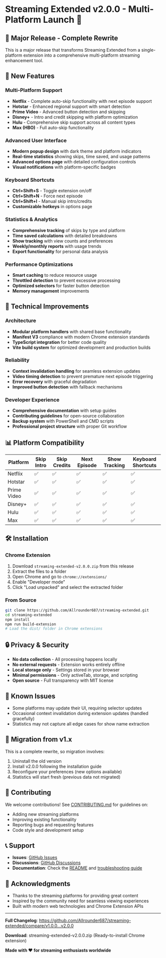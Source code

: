 # Streaming Extended v2.0.0 - Multi-Platform Launch 🚀

## 🎉 Major Release - Complete Rewrite

This is a major release that transforms Streaming Extended from a single-platform extension into a comprehensive multi-platform streaming enhancement tool.

## 🌟 New Features

### Multi-Platform Support
- **Netflix** - Complete auto-skip functionality with next episode support
- **Hotstar** - Enhanced regional support with smart detection
- **Prime Video** - Advanced button detection and skipping
- **Disney+** - Intro and credit skipping with platform optimization
- **Hulu** - Comprehensive skip support across all content types
- **Max (HBO)** - Full auto-skip functionality

### Advanced User Interface
- **Modern popup design** with dark theme and platform indicators
- **Real-time statistics** showing skips, time saved, and usage patterns
- **Advanced options page** with detailed configuration controls
- **Visual notifications** with platform-specific badges

### Keyboard Shortcuts
- **Ctrl+Shift+S** - Toggle extension on/off
- **Ctrl+Shift+N** - Force next episode
- **Ctrl+Shift+I** - Manual skip intro/credits
- **Customizable hotkeys** in options page

### Statistics & Analytics
- **Comprehensive tracking** of skips by type and platform
- **Time saved calculations** with detailed breakdowns
- **Show tracking** with view counts and preferences
- **Weekly/monthly reports** with usage trends
- **Export functionality** for personal data analysis

### Performance Optimizations
- **Smart caching** to reduce resource usage
- **Throttled detection** to prevent excessive processing
- **Optimized selectors** for faster button detection
- **Memory management** improvements

## 🔧 Technical Improvements

### Architecture
- **Modular platform handlers** with shared base functionality
- **Manifest V3** compliance with modern Chrome extension standards
- **TypeScript integration** for better code quality
- **Vite build system** for optimized development and production builds

### Reliability
- **Context invalidation handling** for seamless extension updates
- **Video timing detection** to prevent premature next episode triggering
- **Error recovery** with graceful degradation
- **Improved button detection** with fallback mechanisms

### Developer Experience
- **Comprehensive documentation** with setup guides
- **Contributing guidelines** for open-source collaboration
- **Backup system** with PowerShell and CMD scripts
- **Professional project structure** with proper Git workflow

## 📊 Platform Compatibility

| Platform | Skip Intro | Skip Credits | Next Episode | Show Tracking | Keyboard Shortcuts |
|----------|------------|--------------|--------------|---------------|-------------------|
| Netflix | ✅ | ✅ | ✅ | ✅ | ✅ |
| Hotstar | ✅ | ✅ | ✅ | ✅ | ✅ |
| Prime Video | ✅ | ✅ | ✅ | ✅ | ✅ |
| Disney+ | ✅ | ✅ | ✅ | ✅ | ✅ |
| Hulu | ✅ | ✅ | ✅ | ✅ | ✅ |
| Max | ✅ | ✅ | ✅ | ✅ | ✅ |

## 🛠️ Installation

### Chrome Extension
1. Download `streaming-extended-v2.0.0.zip` from this release
2. Extract the files to a folder
3. Open Chrome and go to `chrome://extensions/`
4. Enable "Developer mode"
5. Click "Load unpacked" and select the extracted folder

### From Source
```bash
git clone https://github.com/Allrounder687/streaming-extended.git
cd streaming-extended
npm install
npm run build-extension
# Load the dist/ folder in Chrome extensions
```

## 🔒 Privacy & Security

- **No data collection** - All processing happens locally
- **No external requests** - Extension works entirely offline
- **Local storage only** - Settings stored in your browser
- **Minimal permissions** - Only activeTab, storage, and scripting
- **Open source** - Full transparency with MIT license

## 🐛 Known Issues

- Some platforms may update their UI, requiring selector updates
- Occasional context invalidation during extension updates (handled gracefully)
- Statistics may not capture all edge cases for show name extraction

## 🔄 Migration from v1.x

This is a complete rewrite, so migration involves:
1. Uninstall the old version
2. Install v2.0.0 following the installation guide
3. Reconfigure your preferences (new options available)
4. Statistics will start fresh (previous data not migrated)

## 🤝 Contributing

We welcome contributions! See [CONTRIBUTING.md](CONTRIBUTING.md) for guidelines on:
- Adding new streaming platforms
- Improving existing functionality
- Reporting bugs and requesting features
- Code style and development setup

## 📞 Support

- **Issues**: [GitHub Issues](https://github.com/Allrounder687/streaming-extended/issues)
- **Discussions**: [GitHub Discussions](https://github.com/Allrounder687/streaming-extended/discussions)
- **Documentation**: Check the [README](README.md) and [troubleshooting guide](TROUBLESHOOTING.md)

## 🙏 Acknowledgments

- Thanks to the streaming platforms for providing great content
- Inspired by the community need for seamless viewing experiences
- Built with modern web technologies and Chrome Extension APIs

---

**Full Changelog**: https://github.com/Allrounder687/streaming-extended/compare/v1.0.0...v2.0.0

**Download**: streaming-extended-v2.0.0.zip (Ready-to-install Chrome extension)

**Made with ❤️ for streaming enthusiasts worldwide**